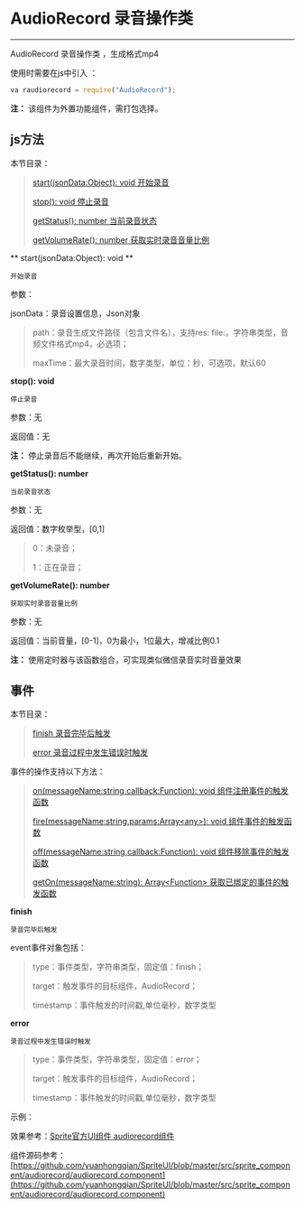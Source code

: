 # AudioRecord 录音操作类

----------

AudioRecord 录音操作类 ，生成格式mp4


使用时需要在js中引入 ：

```javascript
va raudiorecord = require("AudioRecord"); 
```

**注：** 该组件为外置功能组件，需打包选择。

<h2 id="cid_1">js方法</h2>  

本节目录：

>[ start(jsonData:Object): void   开始录音 ](#ff_0)
> 
> [stop(): void  停止录音 ](#ff_1)
> 
>[ getStatus(): number  当前录音状态](#ff_2)
> 
>[ getVolumeRate(): number  获取实时录音音量比例](#ff_3)







<span id="ff_0">** start(jsonData:Object): void **</span>  

<code>开始录音</code>  

参数：  

jsonData：录音设置信息，Json对象  

>    path：录音生成文件路径（包含文件名），支持res: file:，字符串类型，音频文件格式mp4，必选项； 
>    
>    maxTime：最大录音时间，数字类型，单位：秒，可选项，默认60





<span id="ff_1">**stop(): void**</span>  

<code>停止录音</code>  

参数：无  

返回值：无

**注：**  停止录音后不能继续，再次开始后重新开始。






<span id="ff_2">**getStatus(): number**</span>  

<code>当前录音状态</code> 

参数：无 

返回值：数字枚举型，[0,1]

> 0：未录音；
> 
> 1：正在录音；







<span id="ff_3">**getVolumeRate(): number**</span>  

<code>获取实时录音音量比例</code> 

参数：无   

返回值：当前音量，[0-1]，0为最小，1位最大，增减比例0.1  

**注：** 使用定时器与该函数组合，可实现类似微信录音实时音量效果






<h2 id="cid_5">事件</h2>  

本节目录： 

> [finish   录音完毕后触发](#sj_0)
> 
> [error  录音过程中发生错误时触发 ](#sj_1)




事件的操作支持以下方法：

> [on(messageName:string,callback:Function): void   组件注册事件的触发函数](https://gitdocument.exmobi.cn/sprite-begin/ggff.html#jjxg_1)   
> 
> [fire(messageName:string,params:Array&lt;any&gt;): void  组件事件的触发函数](https://gitdocument.exmobi.cn/sprite-begin/ggff.html#jjxg_2)   
> 
> [off(messageName:string,callback:Function): void  组件移除事件的触发函数](https://gitdocument.exmobi.cn/sprite-begin/ggff.html#jjxg_3)  
>  
> [getOn(messageName:string): Array&lt;Function&gt;  获取已绑定的事件的触发函数](https://gitdocument.exmobi.cn/sprite-begin/ggff.html#jjxg_4)   



<span id="sj_0">**finish**</span>  

<code>录音完毕后触发</code>   

event事件对象包括：  

> type：事件类型，字符串类型，固定值：finish； 
> 
> target：触发事件的目标组件，AudioRecord； 
> 
> timestamp：事件触发的时间戳,单位毫秒，数字类型  


<span id="sj_1">**error**</span>  

<code>录音过程中发生错误时触发</code>    

> type：事件类型，字符串类型，固定值：error； 
> 
> target：触发事件的目标组件，AudioRecord； 
> 
> timestamp：事件触发的时间戳,单位毫秒，数字类型  

示例：

效果参考：[Sprite官方UI组件 audiorecord组件 ](https://gitdocument.exmobi.cn/sprite-official-ui/audiorecord.html) 

组件源码参考：  [https://github.com/yuanhongqian/SpriteUI/blob/master/src/sprite_component/audiorecord/audiorecord.component](https://github.com/yuanhongqian/SpriteUI/blob/master/src/sprite_component/audiorecord/audiorecord.component)